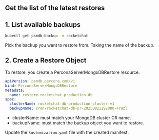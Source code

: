 ## Get the list of the latest restores

## 1. List available backups

```bash
kubectl get psmdb-backup -n rocketchat
```

Pick the backup you want to restore from. Taking the name of the backup.

## 2. Create a Restore Object


To restore, you create a PerconaServerMongoDBRestore resource.

```yaml
apiVersion: psmdb.percona.com/v1
kind: PerconaServerMongoDBRestore
metadata:
  name: restore-rocketchat-production-db
spec:
  clusterName: rocketchat-db-production-cluster-v1
  backupName: cron-rocketchat-db-pr-20250821192000-4r8zl
```

- clusterName: must match your MongoDB cluster CR name.
- backupName: must match the backup object you want to restore.

Update the `kustomization.yaml` file with the created manifest.
